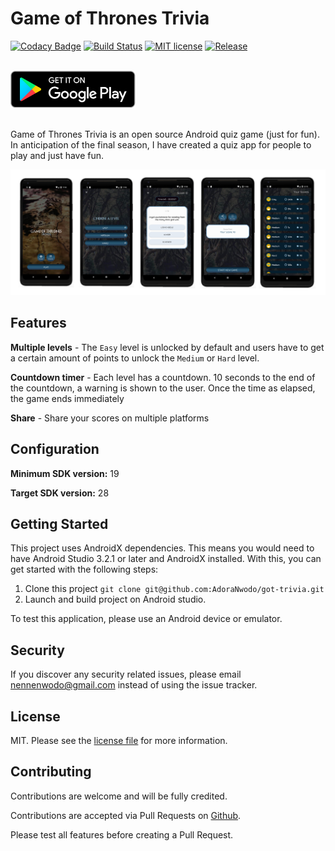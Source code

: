 # Game of Thrones Trivia


[![Codacy Badge](https://api.codacy.com/project/badge/Grade/f7bf31329c1c4e438dfc542b24c973d6)](https://app.codacy.com/app/AdoraNwodo/got-trivia?utm_source=github.com&utm_medium=referral&utm_content=AdoraNwodo/got-trivia&utm_campaign=Badge_Grade_Dashboard)
[![Build Status](https://travis-ci.com/AdoraNwodo/got-trivia.svg?token=oVRWJeAgyroqNrfbKF32&branch=master)](https://travis-ci.com/AdoraNwodo/got-trivia)
[![MIT license](https://img.shields.io/github/license/AdoraNwodo/got-trivia.svg)](https://github.com/AdoraNwodo/got-trivia/blob/master/LICENSE)
[![Release](https://img.shields.io/github/release/AdoraNwodo/got-trivia.svg)](https://github.com/AdoraNwodo/got-trivia/releases)

<br />
<a href="#" target="_blank">
  <img src="https://github.com/AdoraNwodo/got-trivia/blob/master/play.png" width="200" />
</a>
<br /><br />

Game of Thrones Trivia is an open source Android quiz game (just for fun). In anticipation of the final season, I have created a quiz app for people to play and just have fun.

<img src="https://github.com/AdoraNwodo/got-trivia/blob/master/screens.png" />


## Features
**Multiple levels** - The `Easy` level is unlocked by default and users have to get a certain amount of points to unlock the `Medium` or `Hard` level.

**Countdown timer** - Each level has a countdown. 10 seconds to the end of the countdown, a warning is shown to the user. Once the time as elapsed, the game ends immediately

**Share** - Share your scores on multiple platforms


## Configuration

**Minimum SDK version:** 19

**Target SDK version:** 28

## Getting Started
This project uses AndroidX dependencies. 
This means you would need to have Android Studio 3.2.1 or later and AndroidX installed. With this, you can get started with the following steps:
1. Clone this project `git clone git@github.com:AdoraNwodo/got-trivia.git`
2. Launch and build project on Android studio.

To test this application, please use an Android device or emulator. 



## Security

If you discover any security related issues, please email nennenwodo@gmail.com instead of using the issue tracker.


## License

MIT. Please see the [license file](https://github.com/AdoraNwodo/got-trivia/blob/master/LICENSE) for more information.


## Contributing

Contributions are welcome and will be fully credited.

Contributions are accepted via Pull Requests on [Github](https://github.com/adoranwodo/got-trivia). 

Please test all features before creating a Pull Request.
